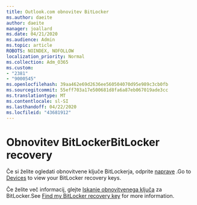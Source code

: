 ```yaml
---
title: Outlook.com obnovitev BitLocker
ms.author: daeite
author: daeite
manager: joallard
ms.date: 04/21/2020
ms.audience: Admin
ms.topic: article
ROBOTS: NOINDEX, NOFOLLOW
localization_priority: Normal
ms.collection: Adm_O365
ms.custom:
- "2381"
- "9000545"
ms.openlocfilehash: 39aa462e69d2636ee560504070d95e989c3cb0fb
ms.sourcegitcommit: 55eff703a17e500681d8fa6a87eb067019ade3cc
ms.translationtype: MT
ms.contentlocale: sl-SI
ms.lasthandoff: 04/22/2020
ms.locfileid: "43681912"
---
```

# <a name="bitlocker-recovery"></a><span data-ttu-id="9a24e-102">Obnovitev BitLocker</span><span class="sxs-lookup"><span data-stu-id="9a24e-102">BitLocker recovery</span></span>

<span data-ttu-id="9a24e-103">Če si želite ogledati obnovitvene ključe BitLockerja, odprite [naprave](https://account.microsoft.com/devices/recoverykey) .</span><span class="sxs-lookup"><span data-stu-id="9a24e-103">Go to [Devices](https://account.microsoft.com/devices/recoverykey) to view your BitLocker recovery keys.</span></span>

<span data-ttu-id="9a24e-104">Če želite več informacij, glejte [Iskanje obnovitvenega ključa](https://support.microsoft.com/help/4026181) za BitLocker.</span><span class="sxs-lookup"><span data-stu-id="9a24e-104">See [Find my BitLocker recovery key](https://support.microsoft.com/help/4026181) for more information.</span></span>